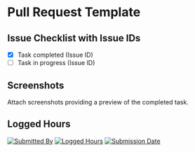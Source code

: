 # Pull Request Template

## Issue Checklist with Issue IDs

- [x] Task completed (Issue ID)
- [ ] Task in progress (Issue ID)

## Screenshots 
Attach screenshots providing a preview of the completed task.

## Logged Hours
[![Submitted By](https://img.shields.io/badge/Submitted%20By-Your_Name-blue)](https://github.com/Your_GitHub_Username)
[![Logged Hours](https://img.shields.io/badge/Logged%20Hours-Logged_Hours-orange)](#)
[![Submission Date](https://img.shields.io/badge/Submission%20Date-Date_Here-darkgreen)](#)
